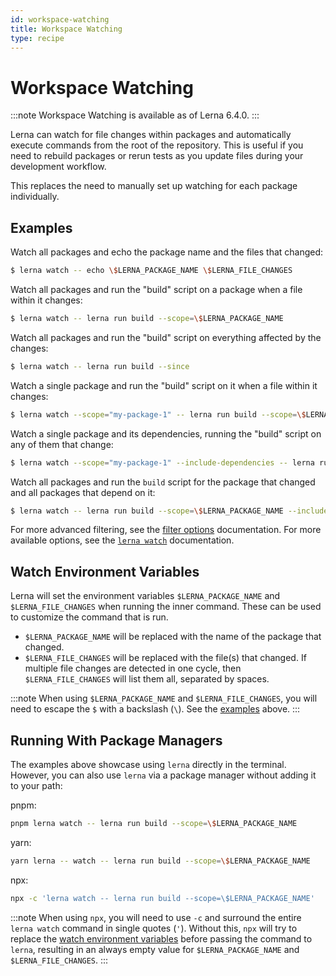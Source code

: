 ```yaml
---
id: workspace-watching
title: Workspace Watching
type: recipe
---
```


# Workspace Watching

:::note
Workspace Watching is available as of Lerna 6.4.0.
:::

Lerna can watch for file changes within packages and automatically execute commands from the root of the repository. This is useful if you need to rebuild packages or rerun tests as you update files during your development workflow.

This replaces the need to manually set up watching for each package individually.

## Examples

Watch all packages and echo the package name and the files that changed:

```sh
$ lerna watch -- echo \$LERNA_PACKAGE_NAME \$LERNA_FILE_CHANGES
```

Watch all packages and run the "build" script on a package when a file within it changes:

```sh
$ lerna watch -- lerna run build --scope=\$LERNA_PACKAGE_NAME
```

Watch all packages and run the "build" script on everything affected by the changes:

```sh
$ lerna watch -- lerna run build --since
```

Watch a single package and run the "build" script on it when a file within it changes:

```sh
$ lerna watch --scope="my-package-1" -- lerna run build --scope=\$LERNA_PACKAGE_NAME
```

Watch a single package and its dependencies, running the "build" script on any of them that change:

```sh
$ lerna watch --scope="my-package-1" --include-dependencies -- lerna run build --scope=\$LERNA_PACKAGE_NAME
```

Watch all packages and run the `build` script for the package that changed and all packages that depend on it:

```sh
$ lerna watch -- lerna run build --scope=\$LERNA_PACKAGE_NAME --include-dependents
```

For more advanced filtering, see the [filter options](https://github.com/lerna/lerna/tree/main/core/filter-options#lernafilter-options) documentation. For more available options, see the [`lerna watch`](https://github.com/lerna/lerna/tree/main/core/lerna/commands/watch#lerna-watch) documentation.

## Watch Environment Variables

Lerna will set the environment variables `$LERNA_PACKAGE_NAME` and `$LERNA_FILE_CHANGES` when running the inner command. These can be used to customize the command that is run.

- `$LERNA_PACKAGE_NAME` will be replaced with the name of the package that changed.
- `$LERNA_FILE_CHANGES` will be replaced with the file(s) that changed. If multiple file changes are detected in one cycle, then `$LERNA_FILE_CHANGES` will list them all, separated by spaces.

:::note
When using `$LERNA_PACKAGE_NAME` and `$LERNA_FILE_CHANGES`, you will need to escape the `$` with a backslash (`\`). See the [examples](#examples) above.
:::

## Running With Package Managers

The examples above showcase using `lerna` directly in the terminal. However, you can also use `lerna` via a package manager without adding it to your path:

pnpm:

```sh
pnpm lerna watch -- lerna run build --scope=\$LERNA_PACKAGE_NAME
```

yarn:

```sh
yarn lerna -- watch -- lerna run build --scope=\$LERNA_PACKAGE_NAME
```

npx:

```sh
npx -c 'lerna watch -- lerna run build --scope=\$LERNA_PACKAGE_NAME'
```

:::note
When using `npx`, you will need to use `-c` and surround the entire `lerna watch` command in single quotes (`'`). Without this, `npx` will try to replace the [watch environment variables](#watch-environment-variables) before passing the command to `lerna`, resulting in an always empty value for `$LERNA_PACKAGE_NAME` and `$LERNA_FILE_CHANGES`.
:::
